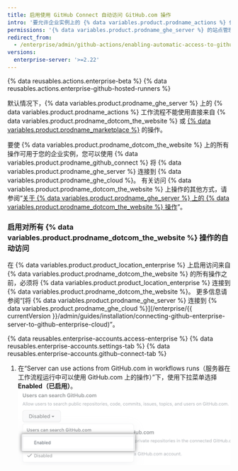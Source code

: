 ```yaml
---
title: 启用使用 GitHub Connect 自动访问 GitHub.com 操作
intro: '要允许企业实例上的 {% data variables.product.prodname_actions %} 使用来自 {% data variables.product.prodname_dotcom_the_website %} 的操作，您可以将 {% data variables.product.product_location_enterprise %} 连接到 {% data variables.product.prodname_ghe_cloud %}。'
permissions: '{% data variables.product.prodname_ghe_server %} 的站点管理员（同时也是已连接 {% data variables.product.prodname_ghe_cloud %} 组织或企业帐户的所有者）可以启用对所有 {% data variables.product.prodname_dotcom_the_website %} 操作的访问。'
redirect_from:
  - /enterprise/admin/github-actions/enabling-automatic-access-to-githubcom-actions-using-github-connect
versions:
  enterprise-server: '>=2.22'
---
```


{% data reusables.actions.enterprise-beta %}
{% data reusables.actions.enterprise-github-hosted-runners %}

默认情况下，{% data variables.product.prodname_ghe_server %} 上的 {% data variables.product.prodname_actions %} 工作流程不能使用直接来自 {% data variables.product.prodname_dotcom_the_website %} 或 [{% data variables.product.prodname_marketplace %}](https://github.com/marketplace?type=actions) 的操作。

要使 {% data variables.product.prodname_dotcom_the_website %} 上的所有操作可用于您的企业实例，您可以使用 {% data variables.product.prodname_github_connect %} 将 {% data variables.product.prodname_ghe_server %} 连接到 {% data variables.product.prodname_ghe_cloud %}。 有关访问 {% data variables.product.prodname_dotcom_the_website %} 上操作的其他方式，请参阅“[关于 {% data variables.product.prodname_ghe_server %} 上的 {% data variables.product.prodname_dotcom_the_website %} 操作](/enterprise/admin/github-actions/about-using-githubcom-actions-on-github-enterprise-server)”。

### 启用对所有 {% data variables.product.prodname_dotcom_the_website %} 操作的自动访问

在 {% data variables.product.product_location_enterprise %} 上启用访问来自 {% data variables.product.prodname_dotcom_the_website %} 的所有操作之前，必须将 {% data variables.product.product_location_enterprise %} 连接到 {% data variables.product.prodname_dotcom_the_website %}。 更多信息请参阅“[将 {% data variables.product.prodname_ghe_server %} 连接到 {% data variables.product.prodname_ghe_cloud %}](/enterprise/{{ currentVersion }}/admin/guides/installation/connecting-github-enterprise-server-to-github-enterprise-cloud)”。

{% data reusables.enterprise-accounts.access-enterprise %}
{% data reusables.enterprise-accounts.settings-tab %}
{% data reusables.enterprise-accounts.github-connect-tab %}
1. 在“Server can use actions from GitHub.com in workflows runs（服务器在工作流程运行中可以使用 GitHub.com 上的操作）”下，使用下拉菜单选择 **Enabled（已启用）**。 ![工作流程运行中用于访问 GitHub.com 上操作的下拉菜单](/assets/images/enterprise/site-admin-settings/enable-marketplace-actions-drop-down.png)
